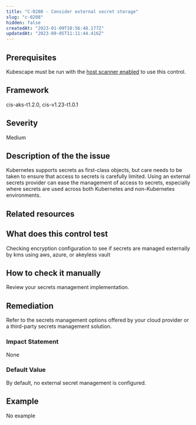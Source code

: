 ```yaml
---
title: "C-0208 - Consider external secret storage"
slug: "c-0208"
hidden: false
createdAt: "2023-01-09T10:56:48.177Z"
updatedAt: "2023-09-05T11:11:44.416Z"
---
```

## Prerequisites
Kubescape must be run with the [host scanner enabled](/docs/scanning/#the-host-scanner) to use this control.
## Framework
cis-aks-t1.2.0, cis-v1.23-t1.0.1
## Severity
Medium
## Description of the the issue
Kubernetes supports secrets as first-class objects, but care needs to be taken to ensure that access to secrets is carefully limited. Using an external secrets provider can ease the management of access to secrets, especially where secrets are used across both Kubernetes and non-Kubernetes environments.
## Related resources

## What does this control test
Checking encryption configuration to see if secrets are managed externally by kms using aws, azure, or akeyless vault
## How to check it manually
Review your secrets management implementation.
## Remediation
Refer to the secrets management options offered by your cloud provider or a third-party secrets management solution.
### Impact Statement
None
### Default Value
By default, no external secret management is configured.
## Example
No example